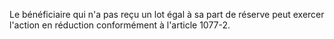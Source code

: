   
Le bénéficiaire qui n'a pas reçu un lot égal à sa part de réserve peut exercer l'action en réduction conformément à l'article 1077-2.  

  
